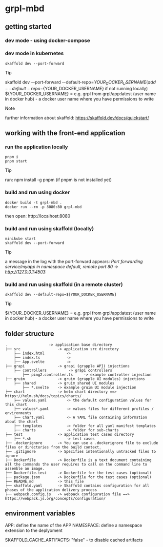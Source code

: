 # grpl-mbd


## getting started

### dev mode - using docker-compose




### dev mode in kubernetes
    skaffold dev --port-forward 

> [!TIP]
> skaffold dev --port-forward --default-repo=${YOUR_DOCKER_USERNAME} 
> (add --default-repo=${YOUR_DOCKER_USERNAME} if not running locally)
> ${YOUR_DOCKER_USERNAME} = e.g. grpl from grpl/app:latest (user name in docker hub) - a docker user name where you have permissions to write

> [!NOTE]
> further information about skaffold:
> https://skaffold.dev/docs/quickstart/


## working with the front-end application

### run the application locally
    pnpm i 
    pnpm start

> [!TIP]
> run:
> npm install -g pnpm
> (if pnpm is not installed yet)


### build and run using docker
    docker build -t grpl-mbd .
    docker run --rm -p 8080:80 grpl-mbd

then open:
http://localhost:8080



### build and run using skaffold (locally)
    minikube start
    skaffold dev --port-forward

> [!TIP]
> a message in the log with the port-forward appears:
> *Port forwarding service/myapp in namespace default, remote port 80 -> http://127.0.0.1:4503*


### build and run using skaffold (in a remote cluster)
    skaffold dev --default-repo=${YOUR_DOCKER_USERNAME} 

> [!TIP]
> ${YOUR_DOCKER_USERNAME} = e.g. grpl from grpl/app:latest (user name in docker hub) - a docker user name where you have permissions to write

## folder structure

    .                   -> application base directory
    ├── src                 -> application src directory
        ├── index.html          -> 
        ├── index.ts            -> 
        ├── App.svelte          -> 
    ├── grapi               -> grapi (grapple API) injections
        ├── controllers          -> grapi controllers
            ├── ping2.controller.ts     -> example controller injection
    ├── gruim               -> gruim (grapple UI modules) injections
        ├── shared          -> gruim shared UI modules 
            ├── *.svelte    -> example gruim UI module injection
    ├── chart               -> helm chart directory ==> https://helm.sh/docs/topics/charts/
        ├── values.yaml         -> the default configuration values for this chart
        ├── values*.yaml        -> values files for different profiles / environments
        ├── Chart.yaml          -> A YAML file containing information about the chart
        ├── templates           -> folder for all yaml manifest templates
        ├── charts              -> folder for sub-charts
    ├── test                -> application test cases directory
        ├── *.sh                -> test cases
    ├── .dockerignore       -> You can use a .dockerignore file to exclude files or directories from the build context.
    ├── .gitignore          -> Specifies intentionally untracked files to ignore
    ├── Dockerfile          -> Dockerfile is a text document containing all the commands the user requires to call on the command line to assemble an image.
    ├── Dockerfile.test     -> Dockerfile for the test cases (optional)
    ├── package.json        -> Dockerfile for the test cases (optional)
    ├── README.md           -> this file
    ├── skaffold.yaml       -> Skaffold contains configuration for all phases of the application delivery process
    ├── webpack.config.js   -> webpack configuration file ==> https://webpack.js.org/concepts/configuration/


## environment variables

APP: define the name of the APP
NAMESPACE: define a namespace extension to the deplyoment

SKAFFOLD_CACHE_ARTIFACTS: "false" - to disable cached artifacts
